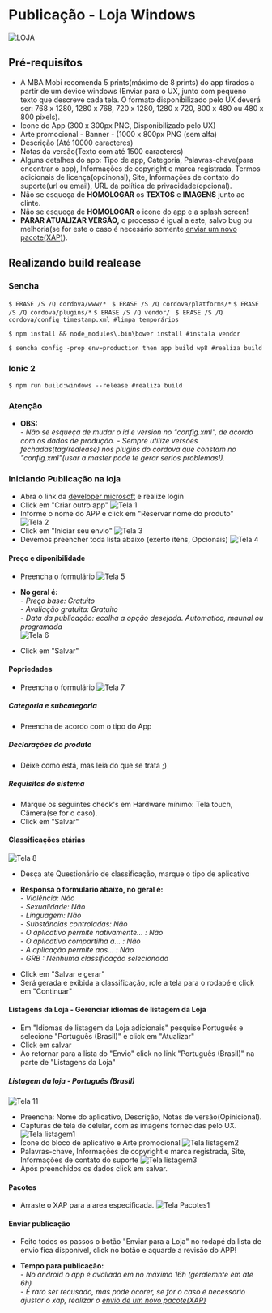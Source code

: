 # Publicação - Loja Windows
![LOJA](/docs/img/loja.png)

## Pré-requisítos

- A MBA Mobi recomenda 5 prints(máximo de 8 prints) do app tirados a partir de um device windows (Enviar para o UX, junto com pequeno texto que descreve cada tela. O formato disponibilizado pelo UX deverá ser: 768 x 1280, 1280 x 768, 720 x 1280, 1280 x 720, 800 x 480 ou 480 x 800 pixels).
- Icone do App (300 x 300px PNG, Disponibilizado pelo UX)
- Arte promocional - Banner - (1000 x 800px PNG (sem alfa)
- Descrição (Até 10000 caracteres)
- Notas da versão(Texto com até 1500 caracteres)
- Alguns detalhes do app: Tipo de app, Categoria, Palavras-chave(para encontrar o app), Informações de copyright e marca registrada, Termos adicionais de licença(opcinonal), Site, Informações de contato do suporte(url ou email), URL da política de privacidade(opcional).
- Não se esqueça de <b>HOMOLOGAR</b> os <b>TEXTOS</b> e <b>IMAGENS</b> junto ao clinte.
- Não se esqueça de <b>HOMOLOGAR</b> o icone do app e a splash screen!
- <b>PARAR ATUALIZAR VERSÃO,</b> o processo é igual a este, salvo bug ou melhoria(se for este o caso é necesário somente [enviar um novo pacote(XAP)](/docs/README_WP_LOJA.md#pacotes)).

## Realizando build realease
### Sencha

`$ ERASE /S /Q cordova/www/* `
`$ ERASE /S /Q cordova/platforms/*`
`$ ERASE /S /Q cordova/plugins/*`
`$ ERASE /S /Q vendor/ `
`$ ERASE /S /Q cordova/config_timestamp.xml #limpa temporários`

`$ npm install && node_modules\.bin\bower install #instala vendor`

`$ sencha config -prop env=production then app build wp8 #realiza build`

### Ionic 2

`$ npm run build:windows --release #realiza build`

### Atenção
* <b>OBS:</b><br/>
    -<i> Não se esqueça de mudar o id e version no "config.xml", de acordo com os dados de produção.</i>
    -<i> Sempre utilize versões fechadas(tag/realease) nos plugins do cordova que constam no "config.xml"(usar a master pode te gerar serios problemas!).</i>


### Iniciando Publicação na loja
- Abra o link da [developer microsoft](https://developer.microsoft.com/pt-br/dashboard/apps/overview) e realize login
- Click em "Criar outro app"
![Tela 1](/docs/img/wp/wp-tela1.png)
- Informe o nome do APP e click em "Reservar nome do produto"
![Tela 2](/docs/img/wp/wp-tela2.png)
- Click em "Iniciar seu envio"
![Tela 3](/docs/img/wp/wp-tela3.png)
- Devemos preencher toda lista abaixo (exerto itens, Opcionais)
![Tela 4](/docs/img/wp/wp-tela4.png)


#### Preço e diponibilidade
- Preencha o formulário
![Tela 5](/docs/img/wp/wp-tela5.png)
* <b>No geral é:</b><br/>
    -<i> Preço base: Gratuito</i><br/>
    -<i> Avaliação gratuita: Gratuito</i><br/>
    -<i> Data da publicação: ecolha a opção desejada. Automatica, maunal ou programada</i><br/>
![Tela 6](/docs/img/wp/wp-tela6.png)
- Click em "Salvar"

#### Popriedades
- Preencha o formulário
![Tela 7](/docs/img/wp/wp-tela7.png)
##### Categoria e subcategoria
- Preencha de acordo com o tipo do App</i><br/>
##### Declarações do produto
- Deixe como está, mas leia do que se trata ;)
##### Requisitos do sistema
- Marque os seguintes check's em Hardware mínimo: Tela touch, Câmera(se for o caso).
- Click em "Salvar"

#### Classificações etárias
![Tela 8](/docs/img/wp/wp-tela8.png)
- Desça ate Questionário de classificação, marque o tipo de aplicativo
* <b>Responsa o formulario abaixo, no geral é:</b><br/>
    -<i> Violência: Não</i><br/>
    -<i> Sexualidade: Não</i><br/>
    -<i> Linguagem: Não</i><br/>
    -<i> Substâncias controladas: Não</i><br/>
    -<i> O aplicativo permite nativamente... : Não </i><br/>
    -<i> O aplicativo compartilha a... : Não</i><br/>
    -<i> A aplicação permite aos... : Não</i><br/>
    -<i> GRB : Nenhuma classificação selecionada</i><br/>
- Click em "Salvar e gerar"
- Será gerada e exibida a classificação, role a tela para o rodapé e click em "Continuar"


#### Listagens da Loja - Gerenciar idiomas de listagem da Loja
- Em "Idiomas de listagem da Loja adicionais" pesquise Português e selecione "Português (Brasil)" e click em "Atualizar"
- Click em salvar
- Ao retornar para a lista do "Envio" click no link "Português (Brasil)" na parte de "Listagens da Loja"

##### Listagem da loja - Português (Brasil)
![Tela 11](/docs/img/wp/wp-tela11.png)
- Preencha: Nome do aplicativo, Descrição, Notas de versão(Opinicional).
- Capturas de tela de celular, com as imagens fornecidas pelo UX.
![Tela listagem1](/docs/img/wp/wp-listagem-1.png)
- Ícone do bloco de aplicativo e Arte promocional
![Tela listagem2](/docs/img/wp/wp-listagem-2.png)
- Palavras-chave, Informações de copyright e marca registrada, Site, Informações de contato do suporte
![Tela listagem3](/docs/img/wp/wp-listagem-3.png)
- Após preenchidos os dados click em salvar.

#### Pacotes
- Arraste o XAP para a area especificada.
![Tela Pacotes1](/docs/img/wp/wp-pacotes1.png)

#### Enviar publicação
- Feito todos os passos o botão "Enviar para a Loja" no rodapé da lista de envio fica disponível, click no botão e aquarde a revisão do APP!
* <b>Tempo para publicação:</b><br/>
    -<i> No android o app é avaliado em no máximo 16h (geralemnte em ate 6h)</i><br/>
    -<i> É raro ser recusado, mas pode ocorer, se for o caso é necessario ajustar o xap, realizar o [envio de um novo pacote(XAP)](/docs/README_WP_LOJA.md#pacotes)</i><br/>